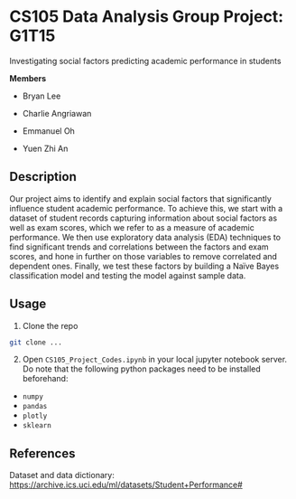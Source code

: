 # CS105 Data Analysis Group Project: G1T15

Investigating social factors predicting academic performance in students

**Members**

* Bryan Lee

* Charlie Angriawan

* Emmanuel Oh

* Yuen Zhi An

## Description

Our project aims to identify and explain social factors that significantly influence student academic performance. To achieve this, we start with a dataset of student records capturing information about social factors as well as exam scores, which we refer to as a measure of academic performance. We then use exploratory data analysis (EDA) techniques to find significant trends and correlations between the factors and exam scores, and hone in further on those variables to remove correlated and dependent ones. Finally, we test these factors by building a Naïve Bayes classification model and testing the model against sample data.

## Usage

1. Clone the repo
```sh
git clone ...
```

2. Open `CS105_Project_Codes.ipynb` in your local jupyter notebook server. Do note that the following python packages need to be installed beforehand:

- `numpy`
- `pandas`
- `plotly`
- `sklearn`

## References

Dataset and data dictionary: https://archive.ics.uci.edu/ml/datasets/Student+Performance#

